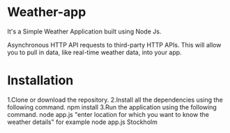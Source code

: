 # Weather-app
It's a Simple Weather Application built using Node Js.

Asynchronous HTTP API requests to third-party HTTP APIs. This will allow you to pull in data, like real-time weather data, into your app.

# Installation
1.Clone or download the repository.
2.Install all the dependencies using the following command.
  npm install
3.Run the application using the following command.
  node app.js "enter location for which you want to know the weather details"
  for example node app.js Stockholm
